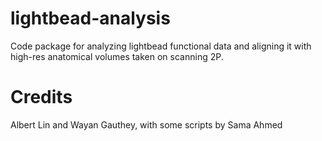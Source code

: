 # lightbead-analysis
Code package for analyzing lightbead functional data and aligning it with high-res anatomical volumes taken on scanning 2P.

# Credits
Albert Lin and Wayan Gauthey, with some scripts by Sama Ahmed
